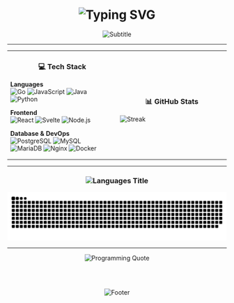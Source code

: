 <div align="center">

<h1>
  <img src="https://readme-typing-svg.herokuapp.com?font=Montserrat&weight=700&size=48&duration=2000&pause=1000&color=0047AB&center=true&vCenter=true&width=650&height=80&lines=Jhonatan+Code+Dev;Backend+Developer;Software+Engineer" alt="Typing SVG" />
</h1>

<img src="https://readme-typing-svg.herokuapp.com?font=Lato&weight=600&size=22&duration=3000&pause=1000&color=0052CC&center=true&vCenter=true&width=750&lines=Crafting+elegant+and+scalable+solutions;Passionate+about+clean+architecture;Building+robust+backend+systems;Excellence+through+simplicity" alt="Subtitle" />

</div>

---

<table align="center">
<tr>
<td width="50%">

<h3 align="center">💻 Tech Stack</h3>

**Languages**  
![Go](https://img.shields.io/badge/Go-00ADD8?style=flat-square&logo=go&logoColor=white)
![JavaScript](https://img.shields.io/badge/JavaScript-F7DF1E?style=flat-square&logo=javascript&logoColor=black)
![Java](https://img.shields.io/badge/Java-ED8B00?style=flat-square&logo=openjdk&logoColor=white)
![Python](https://img.shields.io/badge/Python-3776AB?style=flat-square&logo=python&logoColor=white)

**Frontend**  
![React](https://img.shields.io/badge/React-20232A?style=flat-square&logo=react&logoColor=61DAFB)
![Svelte](https://img.shields.io/badge/Svelte-FF3E00?style=flat-square&logo=svelte&logoColor=white)
![Node.js](https://img.shields.io/badge/Node.js-339933?style=flat-square&logo=node.js&logoColor=white)

**Database & DevOps**  
![PostgreSQL](https://img.shields.io/badge/PostgreSQL-316192?style=flat-square&logo=postgresql&logoColor=white)
![MySQL](https://img.shields.io/badge/MySQL-4479A1?style=flat-square&logo=mysql&logoColor=white)
![MariaDB](https://img.shields.io/badge/MariaDB-003545?style=flat-square&logo=mariadb&logoColor=white)
![Nginx](https://img.shields.io/badge/Nginx-009639?style=flat-square&logo=nginx&logoColor=white)
![Docker](https://img.shields.io/badge/Docker-2496ED?style=flat-square&logo=docker&logoColor=white)

</td>
<td width="50%">

<h3 align="center">📊 GitHub Stats</h3>

<img src="https://github-readme-streak-stats.herokuapp.com/?user=Jhonatan-Code-dev&theme=tokyonight&hide_border=true&background=0D1117&stroke=58A6FF&ring=1F6FEB&fire=FF6B6B&currStreakLabel=58A6FF" width="100%" alt="Streak"/>

</td>
</tr>
</table>

---

<div align="center">

<h3>
  <img src="https://readme-typing-svg.herokuapp.com?font=Raleway&weight=700&size=32&duration=3000&pause=1000&color=0047AB&center=true&vCenter=true&width=500&lines=Most+Used+Languages" alt="Languages Title" />
</h3>

![Snake animation](https://raw.githubusercontent.com/platane/snk/output/github-contribution-grid-snake-dark.svg)

---

<img src="https://quotes-github-readme.vercel.app/api?type=horizontal&theme=tokyonight&quote=Any+fool+can+write+code+that+a+computer+can+understand.+Good+programmers+write+code+that+humans+can+understand.&author=Martin+Fowler" alt="Programming Quote"/>

<br/><br/>

<img src="https://readme-typing-svg.herokuapp.com?font=Roboto&weight=600&size=19&pause=1000&color=0052CC&center=true&vCenter=true&width=500&lines=Thank+you+for+visiting;Let's+create+something+extraordinary" alt="Footer" />

</div>
